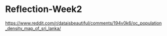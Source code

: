 # Reflection-Week2

https://www.reddit.com/r/dataisbeautiful/comments/194v0k6/oc_population_density_map_of_sri_lanka/
